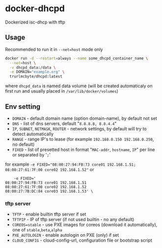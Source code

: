 # docker-dhcpd

Dockerized isc-dhcp with tftp

## Usage

Recommended to run it in `--net=host` mode only

```bash
docker run -d --restart=always --name some_dhcpd_container_name \
  --net=host \
  -v dhcpd_data:/data \
  -e DOMAIN="example.org" \
  trurlmcbyte/dhcpd:latest
```

where `dhcpd_data` is named data volume (will be created automaticaly on first run and usually placed in `/var/lib/docker/volumes`)

## Env setting

* `DOMAIN` - default domain name (option domain-name), by default not set
* `DNS` - list of dns servers, default "`8.8.8.8, 8.8.4.4`"
* `IP`, `SUBNET`, `NETMASK`, `ROUTER` - network settings, by default will try to detect automatically
* `RANGE` - range IP's to lease (for example `192.168.0.150 192.168.0.250`, no default)
* `FIXED` - list of presetted host in format "`MAC-addr`, `hostname`, `IP`" per line or separated by '`;`'

for example 
`-e FIXED="08:00:27:94:FB:73 core01 192.168.1.51; 08:00:27:61:7F:00 core02 192.168.1.52"`
or 
```
    -e FIXED='
08:00:27:94:FB:73 core01 192.168.1.51
08:00:27:61:7F:00 core02 192.168.1.52
08:00:27:7B:DC:84 core03 192.168.1.53' \
```


### tftp server

* `TFTP` - enable builtin tftp server if set
* `TFTPIP` - IP of tftp server (if not used builtin - no any default)
* `COREOS=stable` - use PXE images for coreos (download it automatically), one of `stable`,`beta`,`alpha`
* `PXE_AUTOLOGIN` - enable autologin on PXE (only) if set
* `CLOUD_CONFIG` - cloud-config-url, configuration file or bootstrap script


